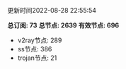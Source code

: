 更新时间2022-08-28 22:55:54

**总订阅: 73**
**总节点: 2639**
**有效节点: 696**
- v2ray节点: 289
- ss节点: 386
- trojan节点: 21
